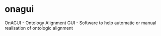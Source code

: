# onagui
OnAGUI - Ontology Alignment GUI - Software to help automatic or manual realisation of ontologic alignment
